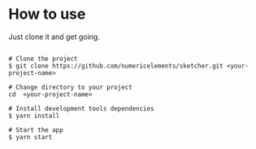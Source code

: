 # How to use
Just clone it and get going.

```

# Clone the project
$ git clone https://github.com/numericelements/sketcher.git <your-project-name>

# Change directory to your project
cd  <your-project-name>

# Install development tools dependencies 
$ yarn install

# Start the app
$ yarn start

```
